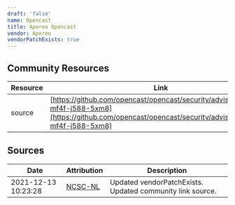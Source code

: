 ```yaml
---
draft: 'false'
name: Opencast
title: Apereo Opencast
vendor: Apereo
vendorPatchExists: true
---
```



## Community Resources
| Resource | Link |
| --- | --- |
| source | [https://github.com/opencast/opencast/security/advisories/GHSA-mf4f-j588-5xm8](https://github.com/opencast/opencast/security/advisories/GHSA-mf4f-j588-5xm8) |


## Sources
| Date | Attribution | Description |
| --- | --- | --- |
| 2021-12-13 10:23:28 | [NCSC-NL](https://github.com/NCSC-NL/log4shell/blob/main/software/README.md) | Updated vendorPatchExists. Updated community link source.  |
